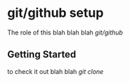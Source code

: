 # git/github setup

The role of this blah blah blah *git/github*

## Getting Started

to check it out blah blah _git clone_